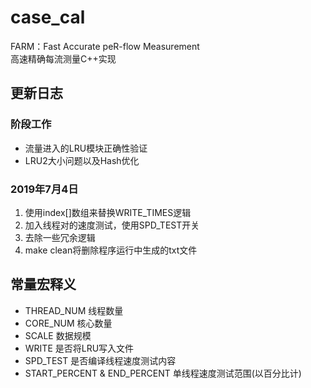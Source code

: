 # case_cal
FARM：Fast Accurate peR-flow Measurement  
高速精确每流测量C++实现

## 更新日志
### 阶段工作
* 流量进入的LRU模块正确性验证
* LRU2大小问题以及Hash优化
### 2019年7月4日
1. 使用index[]数组来替换WRITE_TIMES逻辑
2. 加入线程对的速度测试，使用SPD_TEST开关
3. 去除一些冗余逻辑
4. make clean将删除程序运行中生成的txt文件

## 常量宏释义
* THREAD_NUM 线程数量
* CORE_NUM 核心数量
* SCALE 数据规模
* WRITE 是否将LRU写入文件
* SPD_TEST 是否编译线程速度测试内容
* START_PERCENT & END_PERCENT 单线程速度测试范围(以百分比计)
